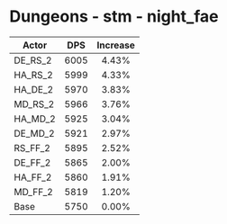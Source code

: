 # Dungeons - stm - night_fae
| Actor | DPS | Increase |
|---|:---:|:---:|
|DE_RS_2|6005|4.43%|
|HA_RS_2|5999|4.33%|
|HA_DE_2|5970|3.83%|
|MD_RS_2|5966|3.76%|
|HA_MD_2|5925|3.04%|
|DE_MD_2|5921|2.97%|
|RS_FF_2|5895|2.52%|
|DE_FF_2|5865|2.00%|
|HA_FF_2|5860|1.91%|
|MD_FF_2|5819|1.20%|
|Base|5750|0.00%|

